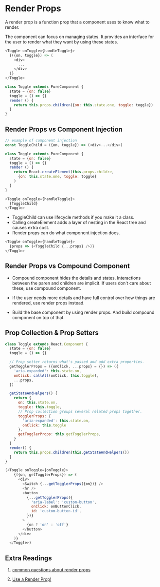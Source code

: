 # Render Props

A render prop is a function prop that a component uses to know what to render.

The component can focus on managing states. It provides an interface for the user to render what they want by using these states.

```javascript
<Toggle onToggle={handleToggle}>
  {({on, toggle}) => (
    <div>
      ...
    </div>
  )}
</Toggle>
```

```javascript
class Toggle extends PureComponent {
  state = {on: false}
  toggle = () => {}
  render () {
    return this.props.children({on: this.state.one, toggle: toggle})
  }
}
```

## Render Props vs Component Injection

```javascript
// example of component injection
const ToggleChild = ({on, toggle}) => (<div>...</div>)

class Toggle extends PureComponent {
  state = {on: false}
  toggle = () => {}
  render () {
    return React.createElement(this.props.childre,
      {on: this.state.one, toggle: toggle}
    )
  }
}

<Toggle onToggle={handleToggle}>
  {ToggleChild}
</Toggle>
```

- ToggleChild can use lifecycle methods if you make it a class.
- Calling createElement adds a layer of nesting in the React tree and causes extra cost.
- Render props can do what component injection does.

```javascript
<Toggle onToggle={handleToggle}>
  {props => (<ToggleChild {...props} />)}
</Toggle>
```

## Render Props vs Compound Component

- Compound component hides the details and states. Interactions between the paren and children are implicit. If users don't care about these, use compound component.

- If the user needs more details and have full control over how things are rendered, use render props instead.

- Build the base component by using render props. And build compound component on top of that.

## Prop Collection & Prop Setters

```javascript
class Toggle extends React.Component {
  state = {on: false}
  toggle = () => {}

  // Prop setter returns what's passed and add extra properties.
  getTogglerProps = ({onClick, ...props} = {}) => ({
    'aria-expanded': this.state.on,
    onClick: callAll(onClick, this.toggle),
    ...props,
  })

  getStateAndHelpers() {
    return {
      on: this.state.on,
      toggle: this.toggle,
      // Prop collection groups several related props together.
      togglerProps: {
        'aria-expanded': this.state.on,
        onClick: this.toggle
      },
      getTogglerProps: this.getTogglerProps,
    }
  }
  render() {
    return this.props.children(this.getStateAndHelpers())
  }
}

(<Toggle onToggle={onToggle}>
    {({on, getTogglerProps}) => (
      <div>
        <Switch {...getTogglerProps({on})} />
        <hr />
        <button
          {...getTogglerProps({
            'aria-label': 'custom-button',
            onClick: onButtonClick,
            id: 'custom-button-id',
          })}
        >
          {on ? 'on' : 'off'}
        </button>
      </div>
    )}
  </Toggle>)
```



## Extra Readings

1. [common questions about render props](https://blog.kentcdodds.com/answers-to-common-questions-about-render-props-a9f84bb12d5d)

2. [Use a Render Prop!](https://cdb.reacttraining.com/use-a-render-prop-50de598f11ce)
